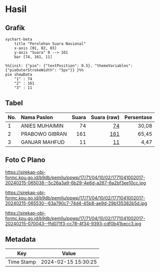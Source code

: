 # Hasil

## Grafik

```mermaid
xychart-beta
    title "Perolehan Suara Nasional"
    x-axis [01, 02, 03]
    y-axis "Suara" 0 --> 161
    bar [74, 161, 11]
```

```mermaid
%%{init: {"pie": {"textPosition": 0.5}, "themeVariables": {"pieOuterStrokeWidth": "5px"}} }%%
pie showData
    "1" : 74
    "2" : 161
    "3" : 11
```

## Tabel

| No. | Nama Paslon    | Suara | Suara (raw) | Persentase |
|:--- |:-------------- | -----:| -----------:| ----------:|
| 1   | ANIES MUHAIMIN | 74    | [74][p-1]   | 30,08      |
| 2   | PRABOWO GIBRAN | 161   | [161][p-2]  | 65,45      |
| 3   | GANJAR MAHFUD  | 11    | [11][p-3]   | 4,47       |


[p-1]: https://github.com/gigit-pemilu/pemilu-2024/blob/main/pilpres/hitung-suara/sub/17-bengkulu/sub/71-kota-bengkulu/sub/04-muara-bangka-hulu/sub/1002-bentiring/sub/017-tps/sub/paslon-1.txt
[p-2]: https://github.com/gigit-pemilu/pemilu-2024/blob/main/pilpres/hitung-suara/sub/17-bengkulu/sub/71-kota-bengkulu/sub/04-muara-bangka-hulu/sub/1002-bentiring/sub/017-tps/sub/paslon-2.txt
[p-3]: https://github.com/gigit-pemilu/pemilu-2024/blob/main/pilpres/hitung-suara/sub/17-bengkulu/sub/71-kota-bengkulu/sub/04-muara-bangka-hulu/sub/1002-bentiring/sub/017-tps/sub/paslon-3.txt

## Foto C Plano

https://sirekap-obj-formc.kpu.go.id/b9db/pemilu/ppwp/17/71/04/10/02/1771041002017-20240215-065038--5c26a3a9-6b29-4e6d-a267-6a2bf3ee10cc.jpg

https://sirekap-obj-formc.kpu.go.id/b9db/pemilu/ppwp/17/71/04/10/02/1771041002017-20240215-065530--63a790c7-74d4-45b8-ae9d-29b135382b5d.jpg

https://sirekap-obj-formc.kpu.go.id/b9db/pemilu/ppwp/17/71/04/10/02/1771041002017-20240215-070043--ffd071f3-cc78-4f34-9393-cdf0b41becc3.jpg


## Metadata

| Key        | Value               |
| ---------- | ------------------- |
| Time Stamp | 2024-02-15 15:30:25 |



